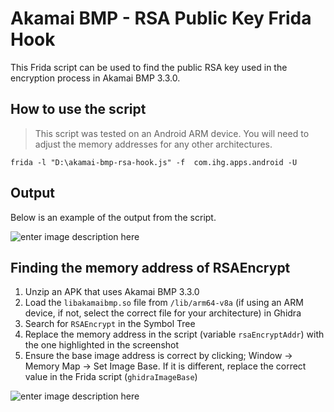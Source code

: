 
# Akamai BMP - RSA Public Key Frida Hook
This Frida script can be used to find the public RSA key used in the encryption process in Akamai BMP 3.3.0.


## How to use the script
> This script was tested on an Android ARM device. You will need to adjust the memory addresses for any other architectures. 

`frida -l "D:\akamai-bmp-rsa-hook.js" -f  com.ihg.apps.android -U`

## Output
Below is an example of the output from the script.

![enter image description here](https://i.imgur.com/G0IWw1r.png)

## Finding the memory address of RSAEncrypt

 1. Unzip an APK that uses Akamai BMP 3.3.0
 2. Load the `libakamaibmp.so` file from `/lib/arm64-v8a` (if using an ARM device, if not, select the correct file for your architecture) in Ghidra
 3. Search for `RSAEncrypt` in the Symbol Tree
 4. Replace the memory address in the script (variable `rsaEncryptAddr`) with the one highlighted in the screenshot
 5. Ensure the base image address is correct by clicking; Window -> Memory Map -> Set Image Base. If it is different, replace the correct value in the Frida script (`ghidraImageBase`)

![enter image description here](https://i.imgur.com/TPvy6RB.png)

